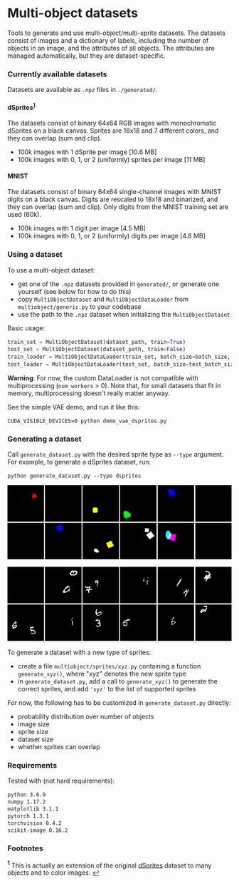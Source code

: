 # Multi-object datasets

Tools to generate and use multi-object/multi-sprite datasets.
The datasets consist of images and a dictionary of labels, including the number
of objects in an image, and the attributes of all objects. The attributes are
managed automatically, but they are dataset-specific.

### Currently available datasets

Datasets are available as `.npz` files in `./generated/`.

#### dSprites<sup id="a1">[1](#f1)</sup>

The datasets consist of binary 64x64 RGB images with monochromatic dSprites on a black canvas. 
Sprites are 18x18 and 7 different colors, and they can overlap (sum and clip).
- 100k images with 1 dSprite per image [10.6 MB]
- 100k images with 0, 1, or 2 (uniformly) sprites per image [11 MB]

#### MNIST

The datasets consist of binary 64x64 single-channel images with MNIST digits on a black canvas.
Digits are rescaled to 18x18 and binarized, and they can overlap (sum and clip).
Only digits from the MNIST training set are used (60k).
- 100k images with 1 digit per image [4.5 MB]
- 100k images with 0, 1, or 2 (uniformly) digits per image [4.8 MB]


### Using a dataset

To use a multi-object dataset:
- get one of the `.npz` datasets provided in `generated/`, or generate one 
yourself (see below for how to do this)
- copy `MultiObjectDataset` and `MultiObjectDataLoader` from 
`multiobject/generic.py` to your codebase
- use the path to the `.npz` dataset when initializing the `MultiObjectDataset`

Basic usage:
```python
train_set = MultiObjectDataset(dataset_path, train=True)
test_set = MultiObjectDataset(dataset_path, train=False)
train_loader = MultiObjectDataLoader(train_set, batch_size=batch_size, shuffle=True)
test_loader = MultiObjectDataLoader(test_set, batch_size=test_batch_size)
```

**Warning**:
For now, the custom DataLoader is not compatible with multiprocessing (`num_workers` > 0). Note that, for small datasets that fit in memory, multiprocessing doesn't really matter anyway.

See the simple VAE demo, and run it like this:
```
CUDA_VISIBLE_DEVICES=0 python demo_vae_dsprites.py
```


### Generating a dataset

Call `generate_dataset.py` with the desired sprite type as `--type` argument. 
For example, to generate a dSprites dataset, run:
```
python generate_dataset.py --type dsprites
```

![generated generated_dsprites](./.readme_figs/generated_dsprites.png)

![generated mnist](./.readme_figs/generated_mnist.png)

To generate a dataset with a new type of sprites:
- create a file `multiobject/sprites/xyz.py` containing a function 
`generate_xyz()`, where "xyz" denotes the new sprite type
- in `generate_dataset.py`, add a call to `generate_xyz()` to generate the
correct sprites, and add `'xyz'` to the list of supported sprites

For now, the following has to be customized in `generate_dataset.py` directly:
- probability distribution over number of objects
- image size
- sprite size
- dataset size
- whether sprites can overlap



### Requirements

Tested with (not hard requirements):
```
python 3.6.9
numpy 1.17.2
matplotlib 3.1.1
pytorch 1.3.1
torchvision 0.4.2
scikit-image 0.16.2
```


### Footnotes

<b id="f1"><sup>1</sup></b> This is actually an extension of the original [dSprites](https://github.com/deepmind/dsprites-dataset)
dataset to many objects and to color images. [↩](#a1)
